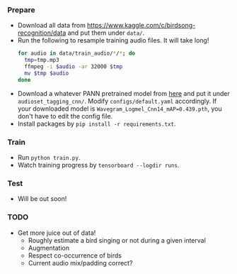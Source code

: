 ### Prepare
* Download all data from https://www.kaggle.com/c/birdsong-recognition/data and put them under `data/`.
* Run the following to resample training audio files. It will take long!
  ```bash
  for audio in data/train_audio/*/*; do
    tmp=tmp.mp3
    ffmpeg -i $audio -ar 32000 $tmp
    mv $tmp $audio
  done
  ```
* Download a whatever PANN pretrained model from [here](https://zenodo.org/record/3987831#.X0j3PdMzblw) and put it under `audioset_tagging_cnn/`. Modify `configs/default.yaml` accordingly. If your downloaded model is `Wavegram_Logmel_Cnn14_mAP=0.439.pth`, you don't have to edit the config file.
* Install packages by ```pip install -r requirements.txt```.

### Train
* Run ```python train.py```.
* Watch training progress by ```tensorboard --logdir runs```.

### Test
* Will be out soon!

### TODO
* Get more juice out of data!
    * Roughly estimate a bird singing or not during a given interval
    * Augmentation
    * Respect co-occurrence of birds
    * Current audio mix/padding correct?
